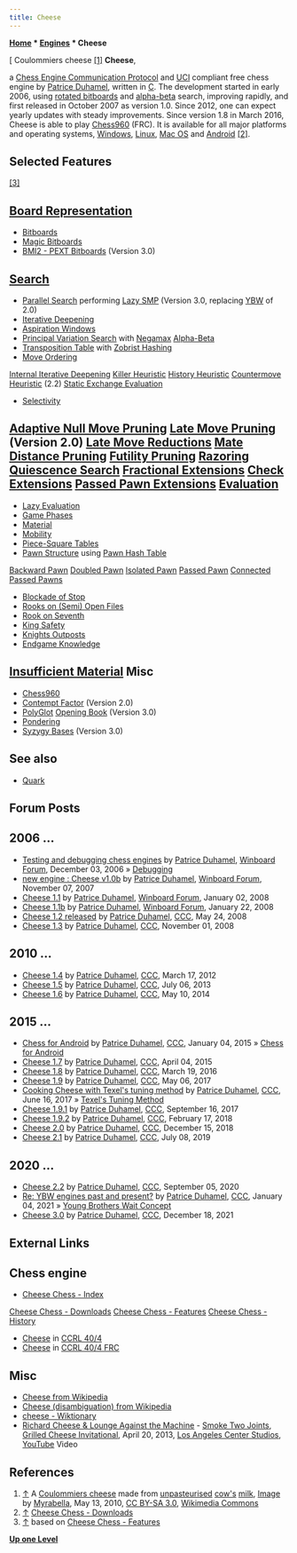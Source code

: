 ```yaml
---
title: Cheese
---
```

**[Home](Home "Home") * [Engines](Engines "Engines") * Cheese**

\[ Coulommiers cheese <a id="cite-note-1" href="#cite-ref-1">[1]</a>
**Cheese**,

a [Chess Engine Communication Protocol](Chess_Engine_Communication_Protocol "Chess Engine Communication Protocol") and [UCI](UCI "UCI") compliant free chess engine by [Patrice Duhamel](Patrice_Duhamel "Patrice Duhamel"), written in [C](C "C"). The development started in early 2006, using [rotated bitboards](Rotated_Bitboards "Rotated Bitboards") and [alpha-beta](Alpha-Beta "Alpha-Beta") search, improving rapidly, and first released in October 2007 as version 1.0. Since 2012, one can expect yearly updates with steady improvements. Since version 1.8 in March 2016, Cheese is able to play [Chess960](Chess960 "Chess960") (FRC). It is available for all major platforms and operating systems, [Windows](Windows "Windows"), [Linux](Linux "Linux"), [Mac OS](Mac_OS "Mac OS") and [Android](Android "Android") <a id="cite-note-2" href="#cite-ref-2">[2]</a>.

## Selected Features

<a id="cite-note-3" href="#cite-ref-3">[3]</a>

## [Board Representation](Board_Representation "Board Representation")

- [Bitboards](Bitboards "Bitboards")
- [Magic Bitboards](Magic_Bitboards "Magic Bitboards")
- [BMI2 - PEXT Bitboards](BMI2#PEXTBitboards "BMI2") (Version 3.0)

## [Search](Search "Search")

- [Parallel Search](Parallel_Search "Parallel Search") performing [Lazy SMP](Lazy_SMP "Lazy SMP") (Version 3.0, replacing [YBW](Young_Brothers_Wait_Concept "Young Brothers Wait Concept") of 2.0)
- [Iterative Deepening](Iterative_Deepening "Iterative Deepening")
- [Aspiration Windows](Aspiration_Windows "Aspiration Windows")
- [Principal Variation Search](Principal_Variation_Search "Principal Variation Search") with [Negamax](Negamax "Negamax") [Alpha-Beta](Alpha-Beta "Alpha-Beta")
- [Transposition Table](Transposition_Table "Transposition Table") with [Zobrist Hashing](Zobrist_Hashing "Zobrist Hashing")
- [Move Ordering](Move_Ordering "Move Ordering")

[Internal Iterative Deepening](Internal_Iterative_Deepening "Internal Iterative Deepening")
[Killer Heuristic](Killer_Heuristic "Killer Heuristic")
[History Heuristic](History_Heuristic "History Heuristic")
[Countermove Heuristic](Countermove_Heuristic "Countermove Heuristic") (2.2)
[Static Exchange Evaluation](Static_Exchange_Evaluation "Static Exchange Evaluation")

- [Selectivity](Selectivity "Selectivity")

## [Adaptive Null Move Pruning](Null_Move_Pruning#AdaptiveNullMovePruning "Null Move Pruning") [Late Move Pruning](Futility_Pruning#MoveCountBasedPruning "Futility Pruning") (Version 2.0) [Late Move Reductions](Late_Move_Reductions "Late Move Reductions") [Mate Distance Pruning](Mate_Distance_Pruning "Mate Distance Pruning") [Futility Pruning](Futility_Pruning "Futility Pruning") [Razoring](Razoring "Razoring") [Quiescence Search](Quiescence_Search "Quiescence Search") [Fractional Extensions](Extensions#FractionalExtensions "Extensions") [Check Extensions](Check_Extensions "Check Extensions") [Passed Pawn Extensions](Passed_Pawn_Extensions "Passed Pawn Extensions") [Evaluation](Evaluation "Evaluation")

- [Lazy Evaluation](Lazy_Evaluation "Lazy Evaluation")
- [Game Phases](Game_Phases "Game Phases")
- [Material](Material "Material")
- [Mobility](Mobility "Mobility")
- [Piece-Square Tables](Piece-Square_Tables "Piece-Square Tables")
- [Pawn Structure](Pawn_Structure "Pawn Structure") using [Pawn Hash Table](Pawn_Hash_Table "Pawn Hash Table")

[Backward Pawn](Backward_Pawn "Backward Pawn")
[Doubled Pawn](Doubled_Pawn "Doubled Pawn")
[Isolated Pawn](Isolated_Pawn "Isolated Pawn")
[Passed Pawn](Passed_Pawn "Passed Pawn")
[Connected Passed Pawns](Connected_Passed_Pawns "Connected Passed Pawns")

- [Blockade of Stop](Blockade_of_Stop "Blockade of Stop")
- [Rooks on (Semi) Open Files](Rook_on_Open_File "Rook on Open File")
- [Rook on Seventh](Rook_on_Seventh "Rook on Seventh")
- [King Safety](King_Safety "King Safety")
- [Knights Outposts](Outposts "Outposts")
- [Endgame Knowledge](Endgame "Endgame")

## [Insufficient Material](Material#InsufficientMaterial "Material") Misc

- [Chess960](Chess960 "Chess960")
- [Contempt Factor](Contempt_Factor "Contempt Factor") (Version 2.0)
- [PolyGlot](PolyGlot "PolyGlot") [Opening Book](Opening_Book "Opening Book") (Version 3.0)
- [Pondering](Pondering "Pondering")
- [Syzygy Bases](Syzygy_Bases "Syzygy Bases") (Version 3.0)

## See also

- [Quark](Quark "Quark")

## Forum Posts

## 2006 ...

- [Testing and debugging chess engines](http://www.open-aurec.com/wbforum/viewtopic.php?f=4&t=5955) by [Patrice Duhamel](Patrice_Duhamel "Patrice Duhamel"), [Winboard Forum](Computer_Chess_Forums "Computer Chess Forums"), December 03, 2006 » [Debugging](Debugging "Debugging")
- [new engine : Cheese v1.0b](http://www.open-aurec.com/wbforum/viewtopic.php?f=2&t=6925) by [Patrice Duhamel](Patrice_Duhamel "Patrice Duhamel"), [Winboard Forum](Computer_Chess_Forums "Computer Chess Forums"), November 07, 2007
- [Cheese 1.1](http://www.open-aurec.com/wbforum/viewtopic.php?f=2&t=7038) by [Patrice Duhamel](Patrice_Duhamel "Patrice Duhamel"), [Winboard Forum](Computer_Chess_Forums "Computer Chess Forums"), January 02, 2008
- [Cheese 1.1b](http://www.open-aurec.com/wbforum/viewtopic.php?f=2&t=7083) by [Patrice Duhamel](Patrice_Duhamel "Patrice Duhamel"), [Winboard Forum](Computer_Chess_Forums "Computer Chess Forums"), January 22, 2008
- [Cheese 1.2 released](http://www.talkchess.com/forum/viewtopic.php?t=21330) by [Patrice Duhamel](Patrice_Duhamel "Patrice Duhamel"), [CCC](CCC "CCC"), May 24, 2008
- [Cheese 1.3](http://www.talkchess.com/forum/viewtopic.php?t=24656) by [Patrice Duhamel](Patrice_Duhamel "Patrice Duhamel"), [CCC](CCC "CCC"), November 01, 2008

## 2010 ...

- [Cheese 1.4](http://www.talkchess.com/forum/viewtopic.php?t=42910) by [Patrice Duhamel](Patrice_Duhamel "Patrice Duhamel"), [CCC](CCC "CCC"), March 17, 2012
- [Cheese 1.5](http://www.talkchess.com/forum/viewtopic.php?t=48564) by [Patrice Duhamel](Patrice_Duhamel "Patrice Duhamel"), [CCC](CCC "CCC"), July 06, 2013
- [Cheese 1.6](http://www.talkchess.com/forum/viewtopic.php?t=52274) by [Patrice Duhamel](Patrice_Duhamel "Patrice Duhamel"), [CCC](CCC "CCC"), May 10, 2014

## 2015 ...

- [Chess for Android](http://www.talkchess.com/forum/viewtopic.php?t=54856) by [Patrice Duhamel](Patrice_Duhamel "Patrice Duhamel"), [CCC](CCC "CCC"), January 04, 2015 » [Chess for Android](Chess_for_Android "Chess for Android")
- [Cheese 1.7](http://www.talkchess.com/forum/viewtopic.php?t=55885) by [Patrice Duhamel](Patrice_Duhamel "Patrice Duhamel"), [CCC](CCC "CCC"), April 04, 2015
- [Cheese 1.8](http://www.talkchess.com/forum/viewtopic.php?t=59564) by [Patrice Duhamel](Patrice_Duhamel "Patrice Duhamel"), [CCC](CCC "CCC"), March 19, 2016
- [Cheese 1.9](http://www.talkchess.com/forum/viewtopic.php?t=63909) by [Patrice Duhamel](Patrice_Duhamel "Patrice Duhamel"), [CCC](CCC "CCC"), May 06, 2017
- [Cooking Cheese with Texel's tuning method](http://www.talkchess.com/forum/viewtopic.php?t=64313) by [Patrice Duhamel](Patrice_Duhamel "Patrice Duhamel"), [CCC](CCC "CCC"), June 16, 2017 » [Texel's Tuning Method](Texel%27s_Tuning_Method "Texel's Tuning Method")
- [Cheese 1.9.1](http://www.talkchess.com/forum/viewtopic.php?t=65188) by [Patrice Duhamel](Patrice_Duhamel "Patrice Duhamel"), [CCC](CCC "CCC"), September 16, 2017
- [Cheese 1.9.2](http://www.talkchess.com/forum/viewtopic.php?t=66617) by [Patrice Duhamel](Patrice_Duhamel "Patrice Duhamel"), [CCC](CCC "CCC"), February 17, 2018
- [Cheese 2.0](http://www.talkchess.com/forum3/viewtopic.php?f=2&t=69270) by [Patrice Duhamel](Patrice_Duhamel "Patrice Duhamel"), [CCC](CCC "CCC"), December 15, 2018
- [Cheese 2.1](http://www.talkchess.com/forum3/viewtopic.php?f=2&t=71230) by [Patrice Duhamel](Patrice_Duhamel "Patrice Duhamel"), [CCC](CCC "CCC"), July 08, 2019

## 2020 ...

- [Cheese 2.2](http://www.talkchess.com/forum3/viewtopic.php?f=2&t=75007) by [Patrice Duhamel](Patrice_Duhamel "Patrice Duhamel"), [CCC](CCC "CCC"), September 05, 2020
- [Re: YBW engines past and present?](http://www.talkchess.com/forum3/viewtopic.php?f=7&t=76184&start=14) by [Patrice Duhamel](Patrice_Duhamel "Patrice Duhamel"), [CCC](CCC "CCC"), January 04, 2021 » [Young Brothers Wait Concept](Young_Brothers_Wait_Concept "Young Brothers Wait Concept")
- [Cheese 3.0](https://www.talkchess.com/forum3/viewtopic.php?f=2&t=78918) by [Patrice Duhamel](Patrice_Duhamel "Patrice Duhamel"), [CCC](CCC "CCC"), December 18, 2021

## External Links

## Chess engine

- [Cheese Chess - Index](http://cheesechess.free.fr/en/index.html)

[Cheese Chess - Downloads](http://cheesechess.free.fr/en/download.html)
[Cheese Chess - Features](http://cheesechess.free.fr/en/features.html)
[Cheese Chess - History](http://cheesechess.free.fr/en/history.html)

- [Cheese](http://www.computerchess.org.uk/ccrl/404/cgi/compare_engines.cgi?family=Cheese&print=Rating+list&print=Results+table&print=LOS+table&print=Ponder+hit+table&print=Eval+difference+table&print=Comopp+gamenum+table&print=Overlap+table&print=Score+with+common+opponents) in [CCRL 40/4](CCRL "CCRL")
- [Cheese](http://www.computerchess.org.uk/ccrl/404FRC/cgi/compare_engines.cgi?family=Cheese&print=Rating+list&print=Results+table&print=LOS+table&print=Ponder+hit+table&print=Eval+difference+table&print=Score+with+common+opponents&match_length=30) in [CCRL 40/4 FRC](CCRL "CCRL")

## Misc

- [Cheese from Wikipedia](https://en.wikipedia.org/wiki/Cheese)
- [Cheese (disambiguation) from Wikipedia](<https://en.wikipedia.org/wiki/Cheese_(disambiguation)>)
- [cheese - Wiktionary](https://en.wiktionary.org/wiki/cheese)
- [Richard Cheese & Lounge Against the Machine](https://en.wikipedia.org/wiki/Richard_Cheese) - [Smoke Two Joints](https://en.wikipedia.org/wiki/Smoke_Two_Joints), [Grilled Cheese Invitational](https://la.eater.com/2013/4/3/6456755/april-20-marks-the-11th-annual-grilled-cheese-invitational), April 20, 2013, [Los Angeles Center Studios](https://en.wikipedia.org/wiki/Los_Angeles_Center_Studios), [YouTube](https://en.wikipedia.org/wiki/YouTube) Video

## References

1. <a id="cite-ref-1" href="#cite-note-1">↑</a> A [Coulommiers cheese](https://en.wikipedia.org/wiki/Coulommiers_cheese) made from [unpasteurised](https://en.wikipedia.org/wiki/Pasteurization) [cow's](https://en.wikipedia.org/wiki/Cattle) [milk](https://en.wikipedia.org/wiki/Milk), [Image](https://commons.wikimedia.org/wiki/File:Coulommiers_lait_cru.jpg) by [Myrabella](https://commons.wikimedia.org/wiki/User:Myrabella), May 13, 2010, [CC BY-SA 3.0](https://creativecommons.org/licenses/by-sa/3.0/), [Wikimedia Commons](https://en.wikipedia.org/wiki/Wikimedia_Commons)
1. <a id="cite-ref-2" href="#cite-note-2">↑</a> [Cheese Chess - Downloads](http://cheesechess.free.fr/en/download.html)
1. <a id="cite-ref-3" href="#cite-note-3">↑</a> based on [Cheese Chess - Features](http://cheesechess.free.fr/en/features.html)

**[Up one Level](Engines "Engines")**

